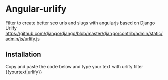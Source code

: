 Angular-urlify
==============

Filter to create better seo urls and slugs with angularjs based on Django Urlify 
https://github.com/django/django/blob/master/django/contrib/admin/static/admin/js/urlify.js


<h2>Installation</h2>
Copy and paste the code below and type your text with urlify filter {{yourtext|urlify}}


